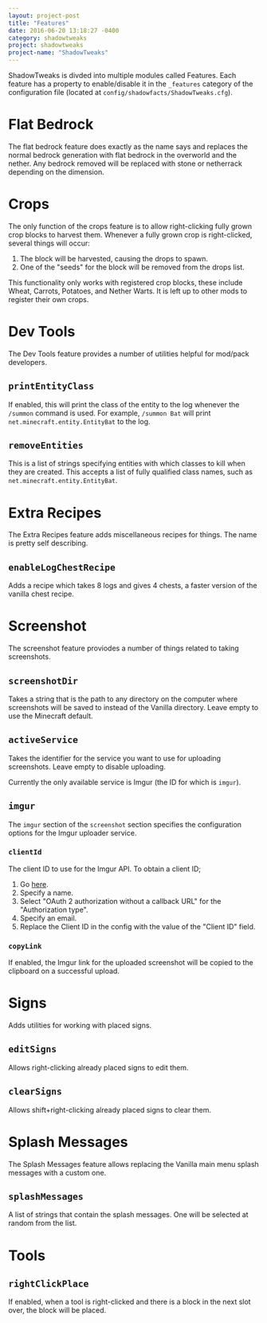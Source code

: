 ```yaml
---
layout: project-post
title: "Features"
date: 2016-06-20 13:18:27 -0400
category: shadowtweaks
project: shadowtweaks
project-name: "ShadowTweaks"
---
```


ShadowTweaks is divded into multiple modules called Features. Each feature has a property to enable/disable it in the `_features` category of the configuration file (located at `config/shadowfacts/ShadowTweaks.cfg`).

# Flat Bedrock
The flat bedrock feature does exactly as the name says and replaces the normal bedrock generation with flat bedrock in the overworld and the nether. Any bedrock removed will be replaced with stone or netherrack depending on the dimension.

# Crops
The only function of the crops feature is to allow right-clicking fully grown crop blocks to harvest them. Whenever a fully grown crop is right-clicked, several things will occur:

1. The block will be harvested, causing the drops to spawn.
2. One of the "seeds" for the block will be removed from the drops list.

This functionality only works with registered crop blocks, these include Wheat, Carrots, Potatoes, and Nether Warts. It is left up to other mods to register their own crops.

# Dev Tools
The Dev Tools feature provides a number of utilities helpful for mod/pack developers.

## **`printEntityClass`**
If enabled, this will print the class of the entity to the log whenever the `/summon` command is used. For example, `/summon Bat` will print `net.minecraft.entity.EntityBat` to the log.

## **`removeEntities`**
This is a list of strings specifying entities with which classes to kill when they are created. This accepts a list of fully qualified class names, such as `net.minecraft.entity.EntityBat`. 

# Extra Recipes
The Extra Recipes feature adds miscellaneous recipes for things. The name is pretty self describing.

## **`enableLogChestRecipe`**
Adds a recipe which takes 8 logs and gives 4 chests, a faster version of the vanilla chest recipe.

<canvas class="recipe crafting" data-input="log,log,log,log,empty,log,log,log,log" data-output="chest*4">
</canvas>

# Screenshot
The screenshot feature proviodes a number of things related to taking screenshots.

## **`screenshotDir`**
Takes a string that is the path to any directory on the computer where screenshots will be saved to instead of the Vanilla directory. Leave empty to use the Minecraft default.

## **`activeService`**
Takes the identifier for the service you want to use for uploading screenshots. Leave empty to disable uploading.

Currently the only available service is Imgur (the ID for which is `imgur`). 

## **`imgur`**
The `imgur` section of the `screenshot` section specifies the configuration options for the Imgur uploader service.

### **`clientId`**
The client ID to use for the Imgur API. To obtain a client ID;

1. Go [here](https://api.imgur.com/oauth2/addclient).
2. Specify a name.
3. Select "OAuth 2 authorization without a callback URL" for the "Authorization type".
4. Specify an email.
3. Replace the Client ID in the config with the value of the "Client ID" field.

### **`copyLink`**
If enabled, the Imgur link for the uploaded screenshot will be copied to the clipboard on a successful upload.

# Signs
Adds utilities for working with placed signs.

## **`editSigns`**
Allows right-clicking already placed signs to edit them.

## **`clearSigns`**
Allows shift+right-clicking already placed signs to clear them.

# Splash Messages
The Splash Messages feature allows replacing the Vanilla main menu splash messages with a custom one.

## **`splashMessages`**
A list of strings that contain the splash messages. One will be selected at random from the list.

# Tools

## **`rightClickPlace`**
If enabled, when a tool is right-clicked and there is a block in the next slot over, the block will be placed.